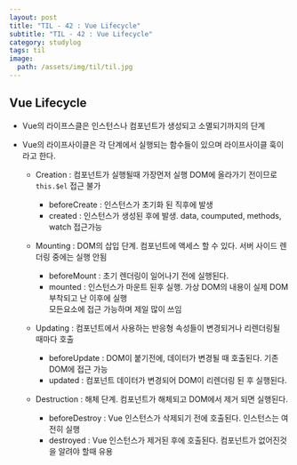 ```yaml
---
layout: post
title: "TIL - 42 : Vue Lifecycle"
subtitle: "TIL - 42 : Vue Lifecycle"
category: studylog
tags: til
image: 
  path: /assets/img/til/til.jpg
---
```


<!-- more -->

## Vue Lifecycle  

* Vue의 라이프스클은 인스턴스나 컴포넌트가 생성되고 소멸되기까지의 단계  

* Vue의 라이프사이클은 각 단계에서 실행되는 함수들이 있으며 라이프사이클 훅이라고 한다.  
  
  * Creation : 컴포넌트가 실행될때 가장먼저 실행 DOM에 올라가기 전이므로 `this.$el` 접근 불가  
    * beforeCreate : 인스턴스가 초기화 된 직후에 발생  
    * created : 인스턴스가 생성된 후에 발생. data, coumputed, methods, watch 접근가능  

  * Mounting : DOM의 삽입 단계. 컴포넌트에 액세스 할 수 있다. 서버 사이드 렌더링 중에는 실행 안됨  
    * beforeMount : 초기 렌더링이 일어나기 전에 실행된다.  
    * mounted : 인스턴스가 마운트 된후 실행. 가상 DOM의 내용이 실제 DOM 부착되고 난 이후에 실행  
    모든요소에 접근 가능하며 제일 많이 쓰임  

  * Updating : 컴포넌트에서 사용하는 반응형 속성들이 변경되거나 리렌더링될 때마다 호출  
    * beforeUpdate : DOM이 붙기전에, 데이터가 변경될 때 호출된다. 기존 DOM에 접근 가능  
    * updated : 컴포넌트 데이터가 변경되어 DOM이 리렌더링 된 후 실행된다.  

  * Destruction : 해체 단계. 컴포넌트가 해체되고 DOM에서 제거 되면 실행된다.  
    * beforeDestroy : Vue 인스턴스가 삭제되기 전에 호출된다. 인스턴스는 여전히 실행  
    * destroyed : Vue 인스턴스가 제거된 후에 호출된다. 컴포넌트가 없어진것을 알려야 할때 유용  
  

